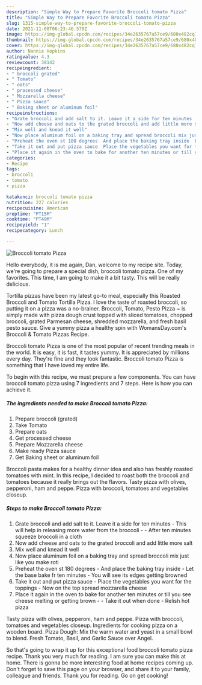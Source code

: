 ```yaml
---
description: "Simple Way to Prepare Favorite Broccoli tomato Pizza"
title: "Simple Way to Prepare Favorite Broccoli tomato Pizza"
slug: 1315-simple-way-to-prepare-favorite-broccoli-tomato-pizza
date: 2021-11-08T06:23:46.570Z
image: https://img-global.cpcdn.com/recipes/34e2635767a57ce9/680x482cq70/broccoli-tomato-pizza-recipe-main-photo.jpg
thumbnail: https://img-global.cpcdn.com/recipes/34e2635767a57ce9/680x482cq70/broccoli-tomato-pizza-recipe-main-photo.jpg
cover: https://img-global.cpcdn.com/recipes/34e2635767a57ce9/680x482cq70/broccoli-tomato-pizza-recipe-main-photo.jpg
author: Nannie Hopkins
ratingvalue: 4.3
reviewcount: 38142
recipeingredient:
- " broccoli grated"
- " Tomato"
- " oats"
- " processed cheese"
- " Mozzarella cheese"
- " Pizza sauce"
- " Baking sheet or aluminum foil"
recipeinstructions:
- "Grate broccoli and add salt to it. Leave it a side for ten minutes  This will help in releasing more water from the broccoli   After ten minutes squeeze broccoli in a cloth"
- "Now add cheese and oats to the grated broccoli and add little more salt"
- "Mix well and knead it well"
- "Now place aluminum foil on a baking tray and spread broccoli mix just like you make roti"
- "Preheat the oven st 180 degrees  And place the baking tray inside  Let the base bake fr ten minutes You will see its edges getting browned"
- "Take it out and put pizza sauce  Place the vegetables you want for the toppings  Now on the top spread mozzarella cheese"
- "Place it again in the oven to bake for another ten minutes or till you see cheese melting or getting brown   Take it out when done Relish hot pizza"
categories:
- Recipe
tags:
- broccoli
- tomato
- pizza

katakunci: broccoli tomato pizza 
nutrition: 227 calories
recipecuisine: American
preptime: "PT15M"
cooktime: "PT49M"
recipeyield: "1"
recipecategory: Lunch

---
```



![Broccoli tomato Pizza](https://img-global.cpcdn.com/recipes/34e2635767a57ce9/680x482cq70/broccoli-tomato-pizza-recipe-main-photo.jpg)

Hello everybody, it is me again, Dan, welcome to my recipe site. Today, we're going to prepare a special dish, broccoli tomato pizza. One of my favorites. This time, I am going to make it a bit tasty. This will be really delicious.

Tortilla pizzas have been my latest go-to meal, especially this Roasted Broccoli and Tomato Tortilla Pizza. I love the taste of roasted broccoli, so putting it on a pizza was a no-brainer. Broccoli, Tomato, Pesto Pizza ~ is simply made with pizza dough crust topped with sliced tomatoes, chopped broccoli, grated Parmesan cheese, shredded mozzarella, and fresh basil pesto sauce. Give a yummy pizza a healthy spin with WomansDay.com&#39;s Broccoli &amp; Tomato Pizzas Recipe.

Broccoli tomato Pizza is one of the most popular of recent trending meals in the world. It is easy, it is fast, it tastes yummy. It is appreciated by millions every day. They're fine and they look fantastic. Broccoli tomato Pizza is something that I have loved my entire life.


To begin with this recipe, we must prepare a few components. You can have broccoli tomato pizza using 7 ingredients and 7 steps. Here is how you can achieve it.

<!--inarticleads1-->

##### The ingredients needed to make Broccoli tomato Pizza:

1. Prepare  broccoli (grated)
1. Take  Tomato
1. Prepare  oats
1. Get  processed cheese
1. Prepare  Mozzarella cheese
1. Make ready  Pizza sauce
1. Get  Baking sheet or aluminum foil


Broccoli pasta makes for a healthy dinner idea and also has freshly roasted tomatoes with mint. In this recipe, I decided to roast both the broccoli and tomatoes because it really brings out the flavors. Tasty pizza with olives, pepperoni, ham and peppe. Pizza with broccoli, tomatoes and vegetables closeup. 

<!--inarticleads2-->

##### Steps to make Broccoli tomato Pizza:

1. Grate broccoli and add salt to it. Leave it a side for ten minutes  - This will help in releasing more water from the broccoli  -  - After ten minutes squeeze broccoli in a cloth
1. Now add cheese and oats to the grated broccoli and add little more salt
1. Mix well and knead it well
1. Now place aluminum foil on a baking tray and spread broccoli mix just like you make roti
1. Preheat the oven st 180 degrees  - And place the baking tray inside  - Let the base bake fr ten minutes - You will see its edges getting browned
1. Take it out and put pizza sauce  - Place the vegetables you want for the toppings  - Now on the top spread mozzarella cheese
1. Place it again in the oven to bake for another ten minutes or till you see cheese melting or getting brown  -  - Take it out when done - Relish hot pizza


Tasty pizza with olives, pepperoni, ham and peppe. Pizza with broccoli, tomatoes and vegetables closeup. Ingredients for cooking pizza on a wooden board. Pizza Dough: Mix the warm water and yeast in a small bowl to blend. Fresh Tomato, Basil, and Garlic Sauce over Angel. 

So that's going to wrap it up for this exceptional food broccoli tomato pizza recipe. Thank you very much for reading. I am sure you can make this at home. There is gonna be more interesting food at home recipes coming up. Don't forget to save this page on your browser, and share it to your family, colleague and friends. Thank you for reading. Go on get cooking!
